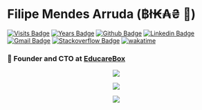 <h1 id="filipe-mendes-arruda-">Filipe Mendes Arruda (฿ł₭₳₴ 🐍)</h1>

<p>
  <a href="https:filipemarruda.dev"><img src="https://badges.pufler.dev/visits/filipemarruda/filipemarruda" alt="Visits Badge"></a>
  <a href="https:filipemarruda.dev"><img src="https://badges.pufler.dev/years/filipemarruda" alt="Years Badge"></a>
  <a href="https://github.com/filipemarruda"><img src="https://img.shields.io/badge/-Github-white?style=flat&amp;logo=Github&amp;logoColor=black&amp;link=https://github.com/filipemarruda" alt="Github Badge"></a>
  <a href="https://www.linkedin.com/in/filipemarruda/"><img src="https://img.shields.io/badge/-LinkedIn-blue?style=flat&amp;logo=Linkedin&amp;logoColor=white&amp;link=https://www.linkedin.com/in/filipemarruda/" alt="Linkedin Badge"></a>
  <a href="mailto:filipemarruda@gmail.com"><img src="https://img.shields.io/badge/-Gmail-c14438?style=flat&amp;logo=Gmail&amp;logoColor=white&amp;link=mailto:filipemarruda@gmail.com" alt="Gmail Badge"></a>
  <a href="https://stackoverflow.com/users/6332574/filipe-mendes"><img src="https://img.shields.io/badge/-stackoverflow-grey?logo=stackoverflow&amp;style=flat&amp;link=https://stackoverflow.com/users/6332574/filipe-mendes" alt="Stackoverflow Badge"></a>
  <a href="https://wakatime.com/@9c824246-473b-4a43-910b-9f25f2afe8a2"><img src="https://wakatime.com/badge/user/9c824246-473b-4a43-910b-9f25f2afe8a2.svg" alt="wakatime"></a></p>
  
<h3 id="-founder-and-cto-at-educarebox-https-www-agendadigitaleducarebox-com-">🐍 Founder and CTO at <a href="https://www.agendadigitaleducarebox.com/">EducareBox</a></h3>



<p align="center">
  <a href="https://github.com/filipemarruda">
    <img align="center" src="https://github-readme-stats.vercel.app/api?username=filipemarruda&show_icons=true&theme=radical" />
  </a>
 </p>

<p align="center">
  <a href="https://github.com/filipemarruda">
    <img align="center" src="https://github-readme-stats.vercel.app/api/top-langs/?username=filipemarruda&layout=compact" />
  </a>
</p>

<p align="center">
  <a href="https://github.com/filipemarruda">
    <img align="center" src="https://github-readme-stats.vercel.app/api/wakatime?username=filipemarruda&layout=compact" />
  </a>
</p>
